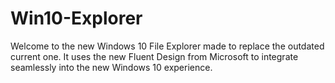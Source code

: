# Win10-Explorer
Welcome to the new Windows 10 File Explorer made to replace the outdated current one.
It uses the new Fluent Design from Microsoft to integrate seamlessly into the new Windows 10 experience.
